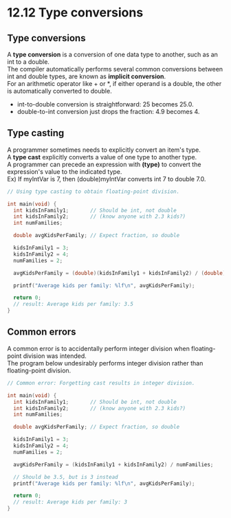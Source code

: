 # 12.12 Type conversions

## Type conversions
A **type conversion** is a conversion of one data type to another, such as an int to a double.   
The compiler automatically performs several common conversions between int and double types, are known as **implicit conversion**.   
For an arithmetic operator like + or *, if either operand is a double, the other is automatically converted to double.   
* int-to-double conversion is straightforward: 25 becomes 25.0.
* double-to-int conversion just drops the fraction: 4.9 becomes 4.

## Type casting
A programmer sometimes needs to explicitly convert an item's type.   
A **type cast** explicitly converts a value of one type to another type.   
A programmer can precede an expression with **(type)** to convert the expression's value to the indicated type.   
Ex) If myIntVar is 7, then (double)myIntVar converts int 7 to double 7.0.   
```c
// Using type casting to obtain floating-point division.

int main(void) {
  int kidsInFamily1;       // Should be int, not double
  int kidsInFamily2;       // (know anyone with 2.3 kids?)
  int numFamilies; 

  double avgKidsPerFamily; // Expect fraction, so double

  kidsInFamily1 = 3;
  kidsInFamily2 = 4;
  numFamilies = 2; 

  avgKidsPerFamily = (double)(kidsInFamily1 + kidsInFamily2) / (double)numFamilies;

  printf("Average kids per family: %lf\n", avgKidsPerFamily);

  return 0;
  // result: Average kids per family: 3.5
}
```

## Common errors
A common error is to accidentally perform integer division when floating-point division was intended.   
The program below undesirably performs integer division rather than floating-point division.   
```c
// Common error: Forgetting cast results in integer division.

int main(void) {
  int kidsInFamily1;       // Should be int, not double
  int kidsInFamily2;       // (know anyone with 2.3 kids?)
  int numFamilies; 

  double avgKidsPerFamily; // Expect fraction, so double

  kidsInFamily1 = 3;
  kidsInFamily2 = 4;
  numFamilies = 2; 

  avgKidsPerFamily = (kidsInFamily1 + kidsInFamily2) / numFamilies;

  // Should be 3.5, but is 3 instead
  printf("Average kids per family: %lf\n", avgKidsPerFamily);

  return 0;
  // result: Average kids per family: 3
}

```

